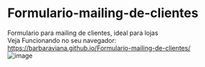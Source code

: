 # Formulario-mailing-de-clientes
Formulario para mailing de clientes, ideal para lojas
<br>
Veja Funcionando no seu navegador:
<br>
https://barbaraviana.github.io/Formulario-mailing-de-clientes/
<br>
![image](https://user-images.githubusercontent.com/81521722/205385466-76200efe-060d-4a32-a394-8e42875af3e6.png)

